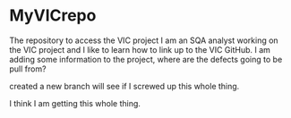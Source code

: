 # MyVICrepo
The repository to access the VIC project
I am an SQA analyst working on the VIC project and I like to learn how to link up to the VIC GitHub.
I am adding some information to the project, where are the defects going to be pull from?

created a new branch will see if I screwed up this whole thing.

I think I am getting this whole thing.
